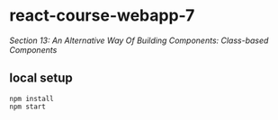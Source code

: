 # react-course-webapp-7
*Section 13: An Alternative Way Of Building Components: Class-based Components*

## local setup
```
npm install
npm start
```